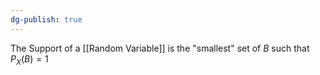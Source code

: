 ```yaml
---
dg-publish: true
---
```

The Support of a [[Random Variable]] is the "smallest" set of $B$ such that $P_{X}(B)=1$
